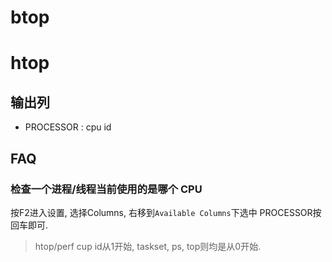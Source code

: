 # **btop**

# htop

## 输出列
- PROCESSOR : cpu id

## FAQ
### 检查一个进程/线程当前使用的是哪个 CPU
按F2进入设置, 选择Columns, 右移到`Available Columns`下选中 PROCESSOR按回车即可.

> htop/perf cup id从1开始, taskset, ps, top则均是从0开始.